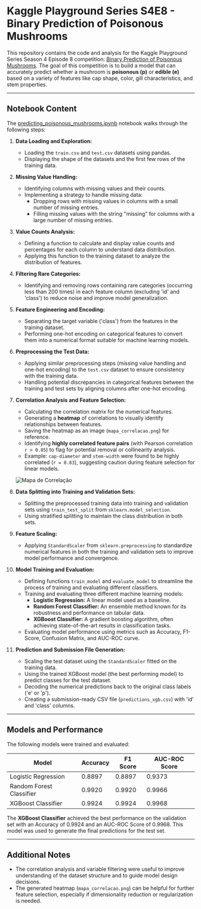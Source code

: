 # Kaggle Playground Series S4E8 - Binary Prediction of Poisonous Mushrooms

This repository contains the code and analysis for the Kaggle Playground Series Season 4 Episode 8 competition: [Binary Prediction of Poisonous Mushrooms](https://www.kaggle.com/competitions/playground-series-s4e8/overview). The goal of this competition is to build a model that can accurately predict whether a mushroom is **poisonous (p)** or **edible (e)** based on a variety of features like cap shape, color, gill characteristics, and stem properties.

---

## Notebook Content

The [predicting_poisonous_mushrooms.ipynb](predicting_poisonous_mushrooms.ipynb) notebook walks through the following steps:

1. **Data Loading and Exploration:**
    - Loading the `train.csv` and `test.csv` datasets using pandas.
    - Displaying the shape of the datasets and the first few rows of the training data.

2. **Missing Value Handling:**
    - Identifying columns with missing values and their counts.
    - Implementing a strategy to handle missing data:
        - Dropping rows with missing values in columns with a small number of missing entries.
        - Filling missing values with the string "missing" for columns with a large number of missing entries.

3. **Value Counts Analysis:**
    - Defining a function to calculate and display value counts and percentages for each column to understand data distribution.
    - Applying this function to the training dataset to analyze the distribution of features.

4. **Filtering Rare Categories:**
    - Identifying and removing rows containing rare categories (occurring less than 200 times) in each feature column (excluding 'id' and 'class') to reduce noise and improve model generalization.

5. **Feature Engineering and Encoding:**
    - Separating the target variable ('class') from the features in the training dataset.
    - Performing one-hot encoding on categorical features to convert them into a numerical format suitable for machine learning models.

6. **Preprocessing the Test Data:**
    - Applying similar preprocessing steps (missing value handling and one-hot encoding) to the `test.csv` dataset to ensure consistency with the training data.
    - Handling potential discrepancies in categorical features between the training and test sets by aligning columns after one-hot encoding.

7. **Correlation Analysis and Feature Selection:**
    - Calculating the correlation matrix for the numerical features.
    - Generating a **heatmap** of correlations to visually identify relationships between features.
    - Saving the heatmap as an image (`mapa_correlacao.png`) for reference.
    - Identifying **highly correlated feature pairs** (with Pearson correlation `r > 0.85`) to flag for potential removal or collinearity analysis.
    - Example: `cap-diameter` and `stem-width` were found to be highly correlated (`r = 0.83`), suggesting caution during feature selection for linear models.

    ![Mapa de Correlação](mapa_correlacao.png)

8. **Data Splitting into Training and Validation Sets:**
    - Splitting the preprocessed training data into training and validation sets using `train_test_split` from `sklearn.model_selection`.
    - Using stratified splitting to maintain the class distribution in both sets.

9. **Feature Scaling:**
    - Applying `StandardScaler` from `sklearn.preprocessing` to standardize numerical features in both the training and validation sets to improve model performance and convergence.

10. **Model Training and Evaluation:**
    - Defining functions `train_model` and `evaluate_model` to streamline the process of training and evaluating different classifiers.
    - Training and evaluating three different machine learning models:
        - **Logistic Regression:** A linear model used as a baseline.
        - **Random Forest Classifier:** An ensemble method known for its robustness and performance on tabular data.
        - **XGBoost Classifier:** A gradient boosting algorithm, often achieving state-of-the-art results in classification tasks.
    - Evaluating model performance using metrics such as Accuracy, F1-Score, Confusion Matrix, and AUC-ROC curve.

11. **Prediction and Submission File Generation:**
    - Scaling the test dataset using the `StandardScaler` fitted on the training data.
    - Using the trained XGBoost model (the best performing model) to predict classes for the test dataset.
    - Decoding the numerical predictions back to the original class labels ('e' or 'p').
    - Creating a submission-ready CSV file (`predictions_xgb.csv`) with 'id' and 'class' columns.

---

## Models and Performance

The following models were trained and evaluated:

| Model                    | Accuracy | F1 Score | AUC-ROC Score |
|--------------------------|----------|----------|----------------|
| Logistic Regression      | 0.8897   | 0.8897   | 0.9373         |
| Random Forest Classifier | 0.9920   | 0.9920   | 0.9966         |
| XGBoost Classifier       | 0.9924   | 0.9924   | 0.9968         |

The **XGBoost Classifier** achieved the best performance on the validation set with an Accuracy of 0.9924 and an AUC-ROC Score of 0.9968. This model was used to generate the final predictions for the test set.

---

## Additional Notes

- The correlation analysis and variable filtering were useful to improve understanding of the dataset structure and to guide model design decisions.
- The generated heatmap (`mapa_correlacao.png`) can be helpful for further feature selection, especially if dimensionality reduction or regularization is needed.
